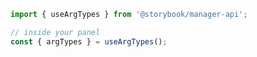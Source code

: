 ```js filename=".storybook/my-addon/manager.js" renderer="common" language="js"
import { useArgTypes } from '@storybook/manager-api';

// inside your panel
const { argTypes } = useArgTypes();
```

